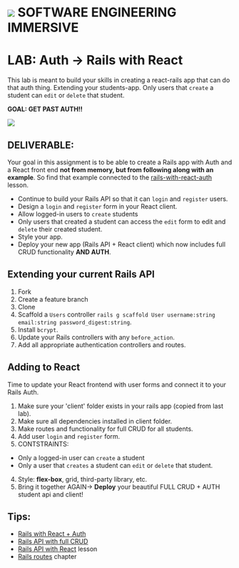 # ![](https://ga-dash.s3.amazonaws.com/production/assets/logo-9f88ae6c9c3871690e33280fcf557f33.png) SOFTWARE ENGINEERING IMMERSIVE

# LAB: Auth -> Rails with React

This lab is meant to build your skills in creating a react-rails app that can do that auth thing. Extending your students-app. Only users that `create` a student can `edit` or `delete` that student.

**GOAL: GET PAST AUTH!!**

![](https://media.giphy.com/media/xUNd9Ae1eruXErfzXO/giphy.gif)

## DELIVERABLE:

Your goal in this assignment is to be able to create a Rails app with Auth and a React front end **not from memory, but from following along with an example**. So find that example connected to the [rails-with-react-auth](https://git.generalassemb.ly/sei-nyc-cicadas/rails-with-react-auth) lesson.

- Continue to build your Rails API so that it can `login` and `register` users.
- Design a `login` and `register` form in your React client.
- Allow logged-in users to `create` students
- Only users that created a student can access the `edit` form to edit and `delete` their created student.
- Style your app.
- Deploy your new app (Rails API + React client) which now includes full CRUD functionality **AND AUTH**.

## Extending your current Rails API

1. Fork
2. Create a feature branch
3. Clone
4. Scaffold a `Users` controller `rails g scaffold User username:string email:string password_digest:string`.
5. Install `bcrypt`.
6. Update your Rails controllers with any `before_action`.
7. Add all appropriate authentication controllers and routes.

## Adding to React

Time to update your React frontend with user forms and connect it to your Rails Auth.

1.  Make sure your 'client' folder exists in your rails app (copied from last lab).
1.  Make sure all dependencies installed in client folder.
1.  Make routes and functionality for full CRUD for all students.
1.  Add user `login` and `register` form.
1.  CONTSTRAINTS:

- Only a logged-in user can `create` a student
- Only a user that `creates` a student can `edit` or `delete` that student.

4.  Style: **flex-box**, grid, third-party library, etc.
5.  Bring it together AGAIN-> **Deploy** your beautiful FULL CRUD + AUTH student api and client!

## Tips:

- [Rails with React + Auth](https://git.generalassemb.ly/sei-nyc-cicadas/rails-with-react-auth)
- [Rails API with full CRUD](https://git.generalassemb.ly/sei-nyc-cicadas/rails-api-with-react-full-crud)
- [Rails API with React](https://git.generalassemb.ly/sei-nyc-cicadas/course-app) lesson
- [Rails routes](https://www.railstutorial.org/book/filling_in_the_layout#sec-rails_routes) chapter
